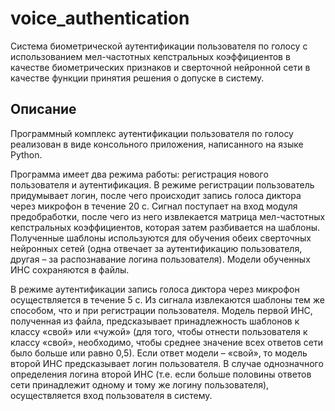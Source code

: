 # voice_authentication

Система биометрической аутентификации пользователя по голосу с использованием мел-частотных кепстральных коэффициентов в
качестве биометрических признаков и сверточной нейронной сети в качестве функции принятия решения о допуске в систему.

## Описание

Программный комплекс аутентификации пользователя по голосу реализован в виде консольного приложения, написанного на
языке Python.

Программа имеет два режима работы: регистрация нового пользователя и аутентификация. В режиме регистрации пользователь
придумывает логин, после чего происходит запись голоса диктора через микрофон в течение 20 с. Сигнал поступает на вход
модуля предобработки, после чего из него извлекается матрица мел-частотных кепстральных коэффициентов, которая затем
разбивается на шаблоны. Полученные шаблоны используются для обучения обеих сверточных нейронных сетей (одна отвечает за
аутентификацию пользователя, другая – за распознавание логина пользователя). Модели обученных ИНС сохраняются в файлы.

В режиме аутентификации запись голоса диктора через микрофон осуществляется в течение 5 с. Из сигнала извлекаются
шаблоны тем же способом, что и при регистрации пользователя. Модель первой ИНС, полученная из файла, предсказывает
принадлежность шаблонов к классу «свой» или «чужой» (для того, чтобы отнести пользователя к классу «свой», необходимо,
чтобы среднее значение всех ответов сети было больше или равно 0,5). Если ответ модели – «свой», то модель второй ИНС
предсказывает логин пользователя. В случае однозначного определения логина второй ИНС (т.е. если больше половины ответов
сети принадлежит одному и тому же логину пользователя), осуществляется вход пользователя в систему.